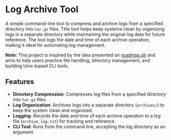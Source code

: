 # Log Archive Tool

A simple command-line tool to compress and archive logs from a specified directory into `tar.gz` files. This tool helps keep systems clean by organizing logs in a separate directory while maintaining the original log data for future reference. The tool logs the date and time of each archive operation, making it ideal for automating log management.

**Note**: This project is inspired by the idea presented on [roadmap.sh](https://roadmap.sh) and aims to help users practice file handling, directory management, and building Unix-based CLI tools.

## Features
- **Directory Compression**: Compresses log files from a specified directory into `tar.gz` files.
- **Log Organization**: Archives logs into a separate directory (`archives/`) to keep the system clean and organized.
- **Logging**: Records the date and time of each archive operation to a log file (`archive_log.txt`) for tracking and reference.
- **CLI Tool**: Runs from the command line, accepting the log directory as an argument.

